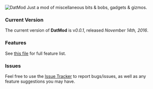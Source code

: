 ![DatMod](https://github.com/xlxAciDxlx/DatMod/raw/master/src/main/resources/assets/datmod/DatMod.png)
Just a mod of miscellaneous bits & bobs, gadgets & gizmos.

### Current Version
The current version of **DatMod** is v*0.0.1*, released *November 14th, 2016*.

### Features
See [this file](./FEATURES.md) for full feature list.

### Issues
Feel free to use the [Issue Tracker](./issues/) to report bugs/issues, as well as any feature suggestions you may have.